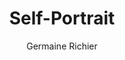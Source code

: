 ---
title: "Self-Portrait"
year: "1949"
subtitle: "Germaine Richier"
displayImg: "img/covers/Self-Portrait, 1949, Germaine Richier.jpg"
isArtworkInfo: 1
url: "https://www.wikiart.org/en/Search/Self-Portrait%20Germaine Richier"
newTab: 1
---